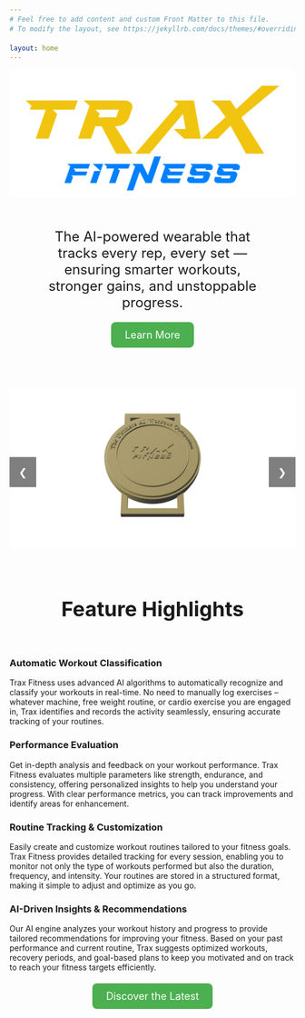 ```yaml
---
# Feel free to add content and custom Front Matter to this file.
# To modify the layout, see https://jekyllrb.com/docs/themes/#overriding-theme-defaults

layout: home
---
```

<!-- Logo -->
<div class="image-container">
  <img src="/images/logo.png" alt="Trax Fitness Logo">
</div>

<div class="feature-box">
<div style="text-align: center; padding: 50px;">
  <!-- <h1 style="font-size: 36px; margin-bottom: 20px;">Trax</h1> -->
  <p style="font-size: 24px; margin-bottom: 40px; max-width: 800px; margin: auto;">
    The AI-powered wearable that tracks every rep, every set — ensuring smarter workouts, stronger gains, and unstoppable progress.
  </p>
 <!-- Learn More Button -->
<div style="text-align: center; margin: 20px;">
  <a href="/Technology" style="display: inline-block; padding: 12px 24px; background-color: #4CAF50; color: white; text-decoration: none; font-size: 18px; border-radius: 8px; transition: background-color 0.3s ease;">
    Learn More
  </a>
</div>
</div>
</div>


<!-- Showcase -->
<div class="gallery-container" style="position: relative; max-width: 600px; margin: auto; overflow: hidden;">
  <!-- Arrow Left -->
  <a class="prev" onclick="plusSlides(-1)" style="cursor: pointer; position: absolute; top: 50%; left: 0; padding: 16px; background-color: rgba(0, 0, 0, 0.5); color: white; text-decoration: none; font-size: 18px; transform: translateY(-50%);">❮</a>

  <!-- Image Slides -->
  <div class="slides" style="display: flex; transition: transform 0.5s ease-in-out;">
    <img src="/images/model_top.png" alt="Photo 1" style="width: 100%; max-width: 600px;">
    <img src="/images/model_back.png" alt="Photo 2" style="width: 100%; max-width: 600px;">
    <img src="/images/model_side.png" alt="Photo 3" style="width: 100%; max-width: 600px;">
    <img src="/images/model_front.png" alt="Photo 4" style="width: 100%; max-width: 600px;">
  </div>

  <!-- Arrow Right -->
  <a class="next" onclick="plusSlides(1)" style="cursor: pointer; position: absolute; top: 50%; right: 0; padding: 16px; background-color: rgba(0, 0, 0, 0.5); color: white; text-decoration: none; font-size: 18px; transform: translateY(-50%);">❯</a>
</div>

<!-- JavaScript for Scrolling Functionality -->
<script>
  let slideIndex = 0;
  const slides = document.querySelector('.slides');
  const totalSlides = slides.children.length;

  function plusSlides(n) {
    slideIndex += n;

    // Wrap around if we go beyond the first or last slide
    if (slideIndex >= totalSlides) {
      slideIndex = 0;
    } else if (slideIndex < 0) {
      slideIndex = totalSlides - 1;
    }

    // Move slides to show the current image
    slides.style.transform = `translateX(-${slideIndex * 100}%)`;
  }
</script>

<div class="feature-box">
<div style="text-align: center; padding: 20px;">
  <h1 style="font-size: 36px; margin-bottom: 20px;">Feature Highlights</h1>
</div>
</div>
<!-- Features grid -->
<div class="features-grid">
  <div class="feature-box">
    <h3>Automatic Workout Classification</h3>
    <p>Trax Fitness uses advanced AI algorithms to automatically recognize and classify your workouts in real-time. No need to manually log exercises – whatever machine, free weight routine, or cardio exercise you are engaged in, Trax identifies and records the activity seamlessly, ensuring accurate tracking of your routines.</p>
  </div>
  <div class="feature-box">
    <h3>Performance Evaluation</h3>
    <p>Get in-depth analysis and feedback on your workout performance. Trax Fitness evaluates multiple parameters like strength, endurance, and consistency, offering personalized insights to help you understand your progress. With clear performance metrics, you can track improvements and identify areas for enhancement.</p>
  </div>
  <div class="feature-box">
    <h3>Routine Tracking & Customization</h3>
    <p>Easily create and customize workout routines tailored to your fitness goals. Trax Fitness provides detailed tracking for every session, enabling you to monitor not only the type of workouts performed but also the duration, frequency, and intensity. Your routines are stored in a structured format, making it simple to adjust and optimize as you go.</p>
  </div>
  <div class="feature-box">
    <h3>AI-Driven Insights & Recommendations</h3>
    <p>Our AI engine analyzes your workout history and progress to provide tailored recommendations for improving your fitness. Based on your past performance and current routine, Trax suggests optimized workouts, recovery periods, and goal-based plans to keep you motivated and on track to reach your fitness targets efficiently.</p>
  </div>
</div>







<!-- Discover the Latest Button -->
<div style="text-align: center; margin: 20px;">
  <a href="/Blogs" style="display: inline-block; padding: 12px 24px; background-color: #4CAF50; color: white; text-decoration: none; font-size: 18px; border-radius: 8px; transition: background-color 0.3s ease;">
    Discover the Latest
  </a>
</div>
